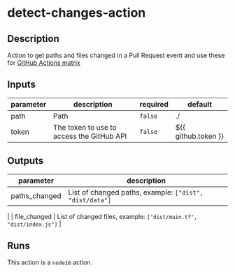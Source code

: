 # detect-changes-action

## Description

Action to get paths and files changed in a Pull Request event and use these for [GitHub Actions matrix](https://docs.github.com/en/actions/using-jobs/using-a-matrix-for-your-jobs)

## Inputs

| parameter | description | required | default |
| - | - | - | - |
| path | Path | `false` | ./ |
| token | The token to use to access the GitHub API | `false` | ${{ github.token }} |


## Outputs

| parameter | description |
| - | - |
| paths_changed | List of changed paths, example: ``` ["dist", "dist/data"] ```
 |
| file_changed | List of changed files, example: ``` ["dist/main.tf", "dist/index.js"] ```
 |


## Runs

This action is a `node16` action.

